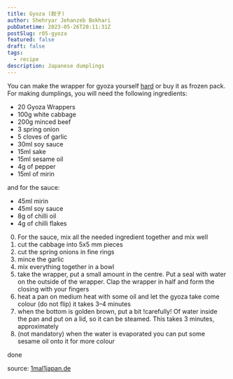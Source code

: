 ```yaml
---
title: Gyoza (餃子)
author: Shehryar Jehanzeb Bokhari
pubDatetime: 2023-05-26T20:11:31Z
postSlug: r05-gyoza
featured: false
draft: false
tags:
  - recipe
description: Japanese dumplings
---
```


You can make the wrapper for gyoza yourself [hard](/posts/r051-gyoza) or buy it as frozen pack.
For making dumplings, you will need the following ingredients:

- 20 Gyoza Wrappers
- 100g white cabbage
- 200g minced beef
- 3 spring onion
- 5 cloves of garlic
- 30ml soy sauce
- 15ml sake
- 15ml sesame oil
- 4g of pepper
- 15ml of mirin

and for the sauce:

- 45ml mirin
- 45ml soy sauce
- 8g of chilli oil
- 4g of chilli flakes

0. For the sauce, mix all the needed ingredient together and mix well
1. cut the cabbage into 5x5 mm pieces
2. cut the spring onions in fine rings
3. mince the garlic
4. mix everything together in a bowl
5. take the wrapper, put a small amount in the centre. Put a seal with water on the outside of the wrapper. Clap the wrapper in half and form the closing with your fingers
6. heat a pan on medium heat with some oil and let the gyoza take come colour (do not flip) it takes 3–4 minutes
7. when the bottom is golden brown, put a bit !carefully! Of water inside the pan and put on a lid, so it can be steamed. This takes 3 minutes, approximately
8. (not mandatory) when the water is evaporated you can put some sesame oil onto it for more colour

done

source: [1mal1japan.de](https://1mal1japan.de/japanische-kueche/gyoza/#RezeptGyoza)
